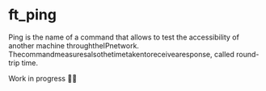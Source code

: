 # ft_ping

Ping is the name of a command that allows to test the accessibility of another machine 
throughtheIPnetwork. Thecommandmeasuresalsothetimetakentoreceivearesponse,
called round-trip time.

Work in progress 👨‍💻
